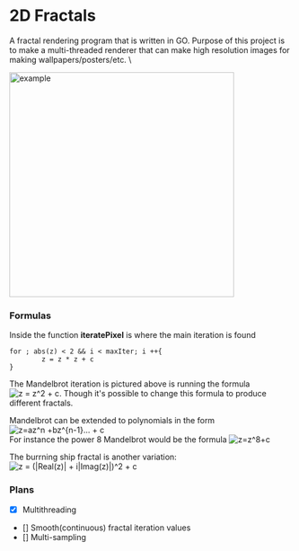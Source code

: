 # 2D Fractals
A fractal rendering program that is written in GO. Purpose of this project is to make a multi-threaded renderer that can make high resolution images for making wallpapers/posters/etc. \

<img src="/assets/Image1.png" alt="example" width=400 />

### Formulas
Inside the function **iteratePixel** is where the main iteration is found
```
for ; abs(z) < 2 && i < maxIter; i ++{
        z = z * z + c
}
```
The Mandelbrot iteration is pictured above is running the formula 
<img src="https://latex.codecogs.com/svg.image?z&space;=&space;z^2&space;&plus;&space;c&space;" title="z = z^2 + c " />. 
Though it's possible to change this formula to produce different fractals.

Mandelbrot can be extended to polynomials in the form 
<img src="https://latex.codecogs.com/svg.image?z=az^n&space;&plus;bz^{n-1}...&space;&plus;&space;c" title="z=az^n +bz^{n-1}... + c" /> <br>
For instance the power 8 Mandelbrot would be the formula 
<img src="https://latex.codecogs.com/svg.image?z=z^8&plus;c" title="z=z^8+c" />

The burrning ship fractal is another variation: 
<img src="https://latex.codecogs.com/svg.image?z&space;=&space;(|Real(z)|&space;&plus;&space;i|Imag(z)|)^2&space;&plus;&space;c" title="z = (|Real(z)| + i|Imag(z)|)^2 + c" /> <br>



### Plans
- [x] Multithreading
- [] Smooth(continuous) fractal iteration values
- [] Multi-sampling